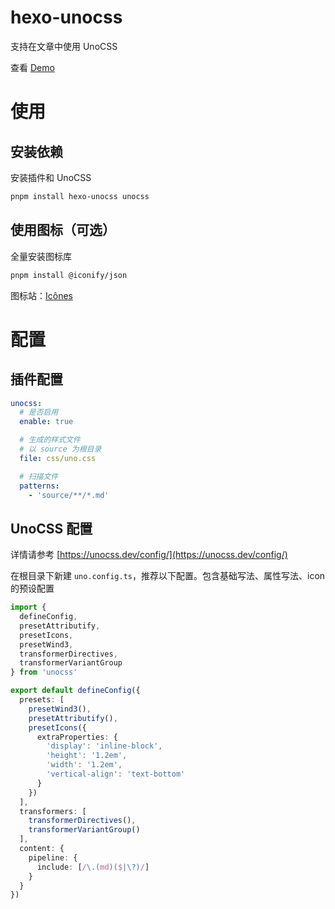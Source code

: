 # hexo-unocss

支持在文章中使用 UnoCSS

查看 [Demo](https://imba97.cn/archives/775/)

# 使用

## 安装依赖

安装插件和 UnoCSS

```bash
pnpm install hexo-unocss unocss
```

## 使用图标（可选）

全量安装图标库

```bash
pnpm install @iconify/json
```

图标站：[Icônes](https://icones.js.org/)

# 配置

## 插件配置

```yml
unocss:
  # 是否启用
  enable: true

  # 生成的样式文件
  # 以 source 为根目录
  file: css/uno.css

  # 扫描文件
  patterns:
    - 'source/**/*.md'
```

## UnoCSS 配置

详情请参考 [https://unocss.dev/config/](https://unocss.dev/config/)

在根目录下新建 `uno.config.ts`，推荐以下配置。包含基础写法、属性写法、icon 的预设配置

```typescript
import {
  defineConfig,
  presetAttributify,
  presetIcons,
  presetWind3,
  transformerDirectives,
  transformerVariantGroup
} from 'unocss'

export default defineConfig({
  presets: [
    presetWind3(),
    presetAttributify(),
    presetIcons({
      extraProperties: {
        'display': 'inline-block',
        'height': '1.2em',
        'width': '1.2em',
        'vertical-align': 'text-bottom'
      }
    })
  ],
  transformers: [
    transformerDirectives(),
    transformerVariantGroup()
  ],
  content: {
    pipeline: {
      include: [/\.(md)($|\?)/]
    }
  }
})
```
